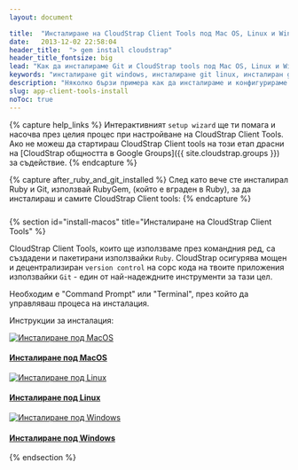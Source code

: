 ```yaml
---
layout: document

title:  "Инсталиране на CloudStrap Client Tools под Mac OS, Linux и Windows"
date:   2013-12-02 22:58:04
header_title:  "> gem install cloudstrap"
header_title_fontsize: big
lead: "Как да инсталираме Git и CloudStrap tools под Mac OS, Linux и Windows"
keywords: "инсталиране git windows, инсталиране git linux, инсталиран git mac os, инсталиране на cloudstrap"
description: "Няколко бързи примера как да инсталираме и конфигурираме CloudStrap Client Tools и Git под Mac OS, Linux и Windows"
slug: app-client-tools-install
noToc: true
---
```


{% capture help_links %}
  Интерактивният `setup wizard` ще ти помага и насочва през целия процес при настройване на CloudStrap Client Tools. Ако не можеш да стартираш CloudStrap Client tools на този етап драсни на [CloudStrap общността в Google Groups]({{ site.cloudstrap.groups }}) за съдействие.
{% endcapture %}

{% capture after_ruby_and_git_installed %}
  След като вече сте инсталирал Ruby и Git, използвай RubyGem, (който е вграден в Ruby), за да инсталираш и самите CloudStrap Client tools:
{% endcapture %}

<!-- FIXME: Ugly work around -->
<p style="margin: 25px"></p>

{% section id="install-macos" title="Инсталиране на CloudStrap Client Tools" %}


CloudStrap Client Tools, които ще използваме през командния ред, са създадени и пакетирани използвайки `Ruby`. CloudStrap осигурява мощен и децентрализиран `version control` на сорс кода на твоите приложения използвайки `Git` - един от най-надеждните инструменти за тази цел.

Необходим е "Command Prompt" или "Terminal", през който да управляваш процеса на инсталация.

Инструкции за инсталация:

<div class="row cloudstrap-starters">
  <div class="col-xs-6 col-md-4">
    <a class="thumbnail" href="/getting-started/app-client-tools-install-osx.html">
      <img src="/img/install/osx-icon.png" alt="Инсталиране под MacOS">
    </a>
    <h4 class="text-center"><a href="/getting-started/app-client-tools-install-osx.html">Инсталиране под MacOS</a></h4>
  </div>
  <div class="col-xs-6 col-md-4">
    <a class="thumbnail" href="/getting-started/app-client-tools-install-linux.html">
      <img src="/img/install/linux-icon.png" alt="Инсталиране под Linux">
    </a>
    <h4 class="text-center"><a href="/getting-started/app-client-tools-install-linux.html">Инсталиране под Linux</a></h4>
  </div>
  <div class="clearfix visible-xs"></div>
  <div class="col-xs-6 col-md-4">
    <a class="thumbnail" href="/getting-started/app-client-tools-install-windows.html">
      <img src="/img/install/windows-icon.png" alt="Инсталиране под Windows">
    </a>
    <h4 class="text-center"><a href="/getting-started/app-client-tools-install-windows.html">Инсталиране под Windows</a></h4>
  </div>

</div>

{% endsection %}
